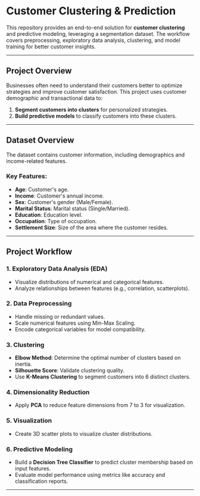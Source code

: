 # Customer Clustering & Prediction  

This repository provides an end-to-end solution for **customer clustering** and predictive modeling, leveraging a segmentation dataset. The workflow covers preprocessing, exploratory data analysis, clustering, and model training for better customer insights.  

---  

## Project Overview  

Businesses often need to understand their customers better to optimize strategies and improve customer satisfaction. This project uses customer demographic and transactional data to:  
1. **Segment customers into clusters** for personalized strategies.  
2. **Build predictive models** to classify customers into these clusters.  

---  

## Dataset Overview  

The dataset contains customer information, including demographics and income-related features.  

### **Key Features:**  
- **Age**: Customer's age.  
- **Income**: Customer's annual income.  
- **Sex**: Customer's gender (Male/Female).  
- **Marital Status**: Marital status (Single/Married).  
- **Education**: Education level.  
- **Occupation**: Type of occupation.  
- **Settlement Size**: Size of the area where the customer resides.  

---  

## Project Workflow  

### **1. Exploratory Data Analysis (EDA)**  
- Visualize distributions of numerical and categorical features.  
- Analyze relationships between features (e.g., correlation, scatterplots).  

### **2. Data Preprocessing**  
- Handle missing or redundant values.  
- Scale numerical features using Min-Max Scaling.  
- Encode categorical variables for model compatibility.  

### **3. Clustering**  
- **Elbow Method**: Determine the optimal number of clusters based on inertia.  
- **Silhouette Score**: Validate clustering quality.  
- Use **K-Means Clustering** to segment customers into 6 distinct clusters.  

### **4. Dimensionality Reduction**  
- Apply **PCA** to reduce feature dimensions from 7 to 3 for visualization.  

### **5. Visualization**  
- Create 3D scatter plots to visualize cluster distributions.  

### **6. Predictive Modeling**  
- Build a **Decision Tree Classifier** to predict cluster membership based on input features.  
- Evaluate model performance using metrics like accuracy and classification reports.  

---  

